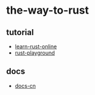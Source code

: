 # the-way-to-rust

## tutorial

- [learn-rust-online](https://learning-rust.github.io/)
- [rust-playground](https://play.rust-lang.org/)

## docs

- [docs-cn](https://kaisery.github.io/trpl-zh-cn/ch01-02-hello-world.html)

